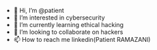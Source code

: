 - 👋 Hi, I’m @patient
- 👀 I’m interested in cybersecurity
- 🌱 I’m currently learning ethical hacking
- 💞️ I’m looking to collaborate on hackers
- 📫 How to reach me linkedin(Patient RAMAZANI)

<!---
patient006/patient006 is a ✨ special ✨ repository because its `README.md` (this file) appears on your GitHub profile.
You can click the Preview link to take a look at your changes.
--->
